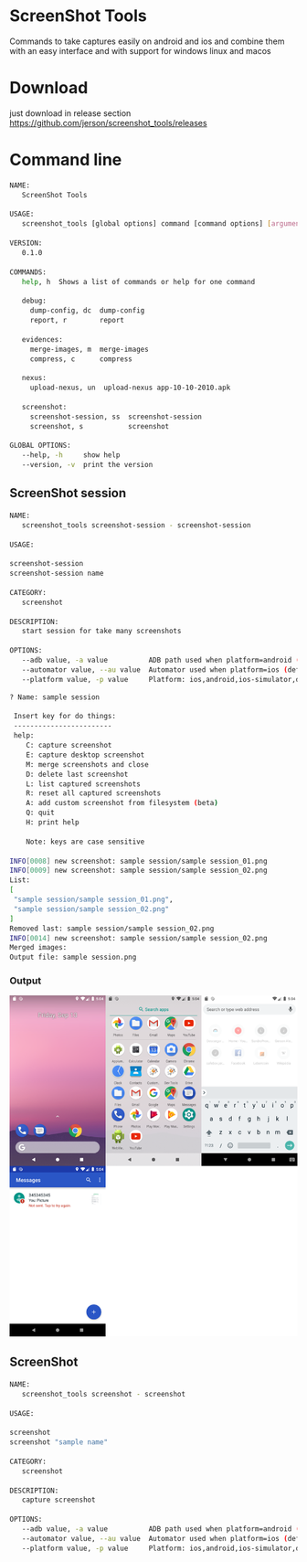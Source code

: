 # ScreenShot Tools

Commands to take captures easily on android and ios and combine them with an easy interface and with support for windows linux and macos


# Download

just download in release section https://github.com/jerson/screenshot_tools/releases

# Command line

```bash
NAME:
   ScreenShot Tools

USAGE:
   screenshot_tools [global options] command [command options] [arguments...]

VERSION:
   0.1.0

COMMANDS:
   help, h  Shows a list of commands or help for one command

   debug:
     dump-config, dc  dump-config
     report, r        report

   evidences:
     merge-images, m  merge-images
     compress, c      compress

   nexus:
     upload-nexus, un  upload-nexus app-10-10-2010.apk

   screenshot:
     screenshot-session, ss  screenshot-session
     screenshot, s           screenshot

GLOBAL OPTIONS:
   --help, -h     show help
   --version, -v  print the version

```

## ScreenShot session
```bash
NAME:
   screenshot_tools screenshot-session - screenshot-session

USAGE:
   
screenshot-session
screenshot-session name

CATEGORY:
   screenshot

DESCRIPTION:
   start session for take many screenshots

OPTIONS:
   --adb value, -a value          ADB path used when platform=android (default: "adb")
   --automator value, --au value  Automator used when platform=ios (default: "/usr/bin/automator")
   --platform value, -p value     Platform: ios,android,ios-simulator,desktop (default: "android")

```
```bash
? Name: sample session

 Insert key for do things:
 ------------------------
 help:
	C: capture screenshot
	E: capture desktop screenshot
	M: merge screenshots and close
	D: delete last screenshot
	L: list captured screenshots
	R: reset all captured screenshots
	A: add custom screenshot from filesystem (beta)
	Q: quit
	H: print help

	Note: keys are case sensitive

INFO[0008] new screenshot: sample session/sample session_01.png 
INFO[0009] new screenshot: sample session/sample session_02.png 
List:
[
 "sample session/sample session_01.png",
 "sample session/sample session_02.png"
]
Removed last: sample session/sample session_02.png
INFO[0014] new screenshot: sample session/sample session_02.png 
Merged images:
Output file: sample session.png

```

### Output
![Sample output](./docs/output_session.png)

## ScreenShot 

```bash
NAME:
   screenshot_tools screenshot - screenshot

USAGE:
   
screenshot
screenshot "sample name"

CATEGORY:
   screenshot

DESCRIPTION:
   capture screenshot

OPTIONS:
   --adb value, -a value          ADB path used when platform=android (default: "adb")
   --automator value, --au value  Automator used when platform=ios (default: "/usr/bin/automator")
   --platform value, -p value     Platform: ios,android,ios-simulator,desktop (default: "android")

```